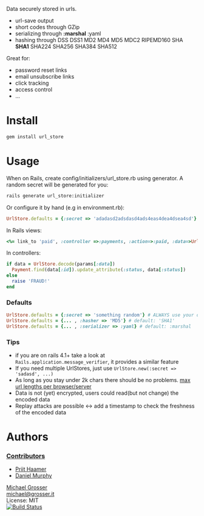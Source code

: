 Data securely stored in urls.

 - url-save output
 - short codes through GZip
 - serializing through __:marshal__ :yaml
 - hashing through DSS DSS1 MD2 MD4 MD5 MDC2 RIPEMD160 SHA __SHA1__ SHA224 SHA256 SHA384 SHA512

Great for:

 - password reset links
 - email unsubscribe links
 - click tracking
 - access control
 - ...

Install
=======

```Bash
gem install url_store
```

Usage
=====

When on Rails, create config/initializers/url_store.rb using generator. A random secret will be generated for you:

```Bash
rails generate url_store:initializer
```

Or configure it by hand (e.g in environment.rb):

```Ruby
UrlStore.defaults = {:secret => 'adadasd2adsdasd4ads4eas4dea4dsea4sd'}
```

In Rails views:

```Ruby
<%= link_to 'paid', :controller =>:payments, :action=>:paid, :data=>UrlStore.encode(:id=>1, :status=>'paid') %>
```

In controllers:

```Ruby
if data = UrlStore.decode(params[:data])
  Payment.find(data[:id]).update_attribute(:status, data[:status])
else
  raise 'FRAUD!'
end
```

### Defaults

```Ruby
UrlStore.defaults = {:secret => 'something random'} # ALWAYS use your own secret
UrlStore.defaults = {... , :hasher => 'MD5'} # default: 'SHA1'
UrlStore.defaults = {... , :serializer => :yaml} # default: :marshal
```

### Tips
 - if you are on rails 4.1+ take a look at `Rails.application.message_verifier`, it provides a similar feature
 - If you need multiple UrlStores, just use ` UrlStore.new(:secret => 'sadasd', ...) `
 - As long as you stay under 2k chars there should be no problems. [max url lengths per browser/server](http://www.boutell.com/newfaq/misc/urllength.html)
 - Data is not (yet) encrypted, users could read(but not change) the encoded data
 - Replay attacks are possible <-> add a timestamp to check the freshness of the encoded data

Authors
=======

### [Contributors](http://github.com/grosser/url_store/contributors)
 - [Priit Haamer](http://prii.it)
 - [Daniel Murphy](https://github.com/danielmurphy)

[Michael Grosser](http://grosser.it)<br/>
michael@grosser.it<br/>
License: MIT<br/>
[![Build Status](https://travis-ci.org/grosser/url_store.png)](https://travis-ci.org/grosser/url_store)
